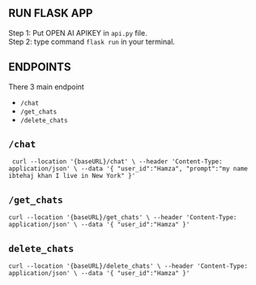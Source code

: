 RUN FLASK APP
--------------

Step 1: Put OPEN AI APIKEY in `api.py` file. <br>
Step 2: type command `flask run` in your terminal.


ENDPOINTS
---------

There 3 main endpoint
- `/chat`
- `/get_chats`
- `/delete_chats`


`/chat`
---------

` curl --location '{baseURL}/chat' \
--header 'Content-Type: application/json' \
--data '{
    "user_id":"Hamza",
    "prompt":"my name ibtehaj khan I live in New York" }'`



`/get_chats`
-----------

`curl --location '{baseURL}/get_chats' \
--header 'Content-Type: application/json' \
--data '{
    "user_id":"Hamza"
}'`

`delete_chats`
--------------

`curl --location '{baseURL}/delete_chats' \
--header 'Content-Type: application/json' \
--data '{
    "user_id":"Hamza"
}'`

